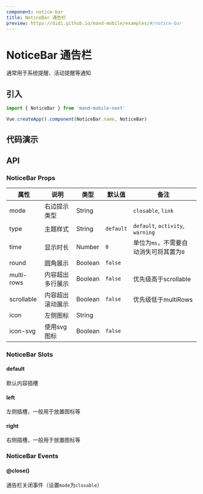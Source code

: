 ```yaml
---
component: notice-bar
title: NoticeBar 通告栏
preview: https://didi.github.io/mand-mobile/examples/#/notice-bar
---
```


# NoticeBar 通告栏

通常用于系统提醒、活动提醒等通知

## 引入

```javascript
import { NoticeBar } from 'mand-mobile-next'

Vue.createApp().component(NoticeBar.name, NoticeBar)
```

## 代码演示

<demo-wrapper
  src="src/packages/notice-bar/demo"
/>

## API

### NoticeBar Props

|属性 | 说明 | 类型 | 默认值 | 备注|
|----|-----|------|------|------|
|mode|右边提示类型|String| |`closable`, `link`|
|type|主题样式|String|`default`|`default`, `activity`, `warning`|
|time|显示时长|Number|`0`|单位为`ms`，不需要自动消失可将其置为`0`|
|round|圆角展示|Boolean|`false`| |
|multi-rows|内容超出多行展示|Boolean|`false`|优先级高于scrollable|
|scrollable|内容超出滚动展示|Boolean|`false`|优先级低于multiRows|
|icon|左侧图标|String|| |
|icon-svg |使用svg图标|Boolean|`false`| |

### NoticeBar Slots

#### default

默认内容插槽

#### left

左侧插槽，一般用于放置图标等

#### right

右侧插槽，一般用于放置图标等

### NoticeBar Events

#### @close()

通告栏关闭事件（设置`mode`为`closable`）

